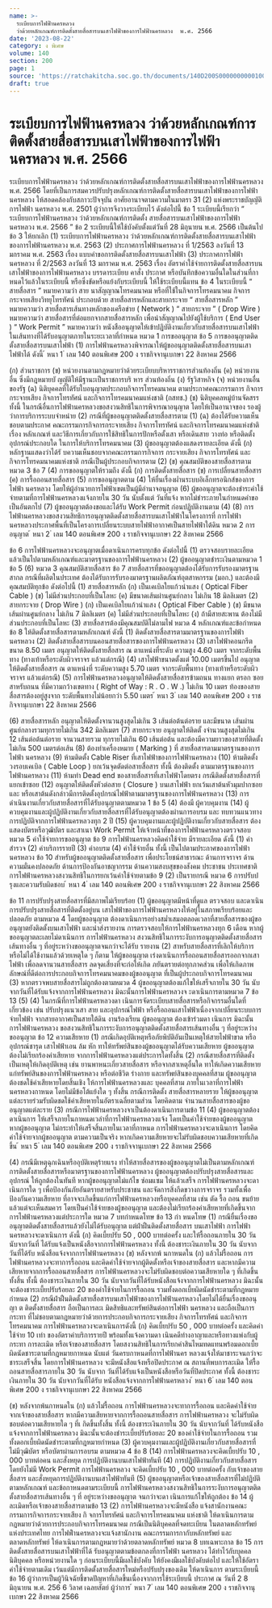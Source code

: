 ```yaml
---
name: >-
  ระเบียบการไฟฟ้านครหลวง 
  ว่าด้วยหลักเกณฑ์การติดตั้งสายสื่อสารบนเสาไฟฟ้าของการไฟฟ้านครหลวง  พ.ศ. 2566
date: '2023-08-22'
category: ง พิเศษ
volume: 140
section: 200
page: 1
source: 'https://ratchakitcha.soc.go.th/documents/140D200S0000000000100.pdf'
draft: true
---
```


# ระเบียบการไฟฟ้านครหลวง  ว่าด้วยหลักเกณฑ์การติดตั้งสายสื่อสารบนเสาไฟฟ้าของการไฟฟ้านครหลวง  พ.ศ. 2566

ระเบียบการไฟฟ้านครหลวง ว่าด้วยหลักเกณฑ์การติดตั้งสายสื่อสารบนเสาไฟฟ้าของการไฟฟ้านครหลวง พ.ศ. 2566 โดยที่เป็นการสมควรปรับปรุงหลักเกณฑ์การติดตั้งสายสื่อสารบนเสาไฟฟ้าของการไฟฟ้านครหลวง ให้สอดคล้องกับสภาวะปัจจุบัน อาศัยอานาจตามความในมาตรา 31 (2) แห่งพระราชบัญญัติการไฟฟ้า นครหลวง พ.ศ. 2501 ผู้ว่าการจึงวางระเบียบไว้ ดังต่อไปนี้ ข้อ 1 ระเบียบนี้เรียกว่า “ ระเบียบการไฟฟ้านครหลวง ว่าด้วยหลักเกณฑ์การติดตั้ง สายสื่อสารบนเสาไฟฟ้าของการไฟฟ้านครหลวง พ.ศ. 2566 ” ข้อ 2 ระเบียบนี้ให้ใช้บังคับตั้งแต่วันที่ 28 มิถุนายน พ.ศ. 2566 เป็นต้นไป ข้อ 3 ให้ยกเลิก (1) ระเบียบการไฟฟ้านครหลวง ว่าด้วยหลักเกณฑ์การติดตั้งสายสื่อสารบนเสาไฟฟ้า ของการไฟฟ้านครหลวง พ.ศ. 2563 (2) ประกาศการไฟฟ้านครหลวง ที่ 1/2563 ลงวันที่ 13 มกราคม พ.ศ. 2563 เรื่อง แบบคำขอการติดตั้งสายสื่อสารบนเสาไฟฟ้า (3) ประกาศการไฟฟ้านครหลวง ที่ 2/2563 ลงวันที่ 13 มกราคม พ.ศ. 2563 เรื่อง อัตราค่าใช้จ่ายการติดตั้งสายสื่อสารบนเสาไฟฟ้าของการไฟฟ้านครหลวง บรรดาระเบียบ คาสั่ง ประกาศ หรือบันทึกข้อความอื่นใดในส่วนที่กาหนดไว้แล้วในระเบียบนี้ หรือซึ่งขัดหรือแย้งกับระเบียบนี้ ให้ใช้ระเบียบนี้แทน ข้อ 4 ในระเบียบนี้ “ สายสื่อสาร ” หมายความว่า สาย นาสัญญาณโทรคมนาคม หรือที่ใช้ในกิจการโทรคมนาคม กิจการกระจายเสียงวิทยุโทรทัศน์ ประกอบด้วย สายสื่อสารหลักและสายกระจาย “ สายสื่อสารหลัก ” หมายความว่า สายสื่อสารเส้นทางหลักของเครือข่าย ( Network ) “ สายกระจาย ” ( Drop Wire ) หมายความว่า สายสื่อสารที่ต่อแยกจากสายสื่อสารหลัก เพื่อนำสัญญาณไปยังผู้ใช้บริการ ( End User ) “ Work Permit ” หมายความว่า หนังสืออนุญาตให้เข้าปฏิบัติงานเกี่ยวกับสายสื่อสารบนเสาไฟฟ้า ในเส้นทางที่ได้รับอนุญาตภายในระยะเวลาที่กำหนด หมวด 1 การขออนุญาต ข้อ 5 การขออนุญาตติดตั้งสายสื่อสารบนเสาไฟฟ้า (1) การไฟฟ้านครหลวงพิจารณาให้ผู้ขออนุญาตติดตั้งสายสื่อสารบนเสาไฟฟ้าได้ ดังนี้ ้ หนา 1 ่ เลม 140 ตอนพิเศษ 200 ง ราชกิจจานุเบกษา 22 สิงหาคม 2566

(ก) ส่วนราชการ (ข) หน่วยงานตามกฎหมายว่าด้วยระเบียบบริหารราชการส่วนท้องถิ่น (ค) หน่วยงานอื่น ซึ่งมีกฎหมายบั ญญัติให้มีฐานะเป็นราชการบริ หาร ส่วนท้องถิ่น (ง) รัฐวิสาหกิจ (จ) หน่วยงานอื่นของรัฐ (ฉ) นิติบุคคลที่ได้รับใบอนุญาตประกอบกิจการโทรคมนาคม ตามประกาศคณะกรรมการ กิจการกระจายเสียง กิจการโทรทัศน์ และกิจการโทรคมนาคมแห่งชาติ (กสทช.) (ช) นิติบุคคลหมู่บ้านจัดสรร ทั้งนี้ ในกรณีอื่นการไฟฟ้านครหลวงขอสงวนสิทธิในการพิจารณาอนุญาต โดยให้เป็นอานาจของ รองผู้ว่าการบริการระบบจำหน่าย (2) กรณีที่ผู้ขออนุญาตติดตั้งสายสื่อสารตาม (1) (ฉ) ต้องได้รับความเห็นชอบตามประกาศ คณะกรรมการกิจการกระจายเสียง กิจการโทรทัศน์ และกิจการโทรคมนาคมแห่งชำติ เรื่อง หลักเกณฑ์ และวิธีการเกี่ยวกับการใช้สิทธิในการปักหรือตั้งเสา หรือเดินสาย วางท่อ หรือติดตั้งอุปกรณ์ประกอบใด ในการให้บริการโทรคมนาคม (3) ผู้ขออนุญาตต้องแสดงรายละเอียด ดังนี้ (ก) หลักฐานแสดงว่าได้รั บความเห็นชอบจากคณะกรรมการกิจการ กระจายเสียง กิจการโทรทัศน์ และกิจการโทรคมนาคมแห่งชาติ กรณีเป็นผู้ประกอบกิจการตาม (2) (ข) คุณสมบัติของสายสื่อสารตามหมวด 3 ข้อ 7 (4) การขออนุญาตให้รวมถึง ดังนี้ (ก) การติดตั้งสายสื่อสาร (ข) การเปลี่ยนสายสื่อสาร (ค) การรื้อถอนสายสื่อสาร (5) การขออนุญาตตาม (4) ให้ยื่นเรื่องผ่ำนระบบอิเล็กทรอนิกส์ของการไฟฟ้า นครหลวง โดยให้ผู้อำนวยการไฟฟ้าเขตเป็นผู้มีอำนาจอนุญาต (6) ผู้ขออนุญาตจะต้องชำระค่าใช้จ่ายตามที่การไฟฟ้านครหลวงแจ้งภายใน 30 วัน นับตั้งแต่ วันที่แจ้ง หากไม่ชำระภายในกำหนดคำขอเป็นอันตกไป (7) ผู้ขออนุญาตต้องขอและได้รับ Work Permit ก่อนปฏิบัติงานตาม (4) (8) การไฟฟ้านครหลวงขอสงวนสิทธิการอนุญาตติดตั้งสายสื่อสารบนเสาไฟฟ้าในโครงการที่ การไฟฟ้านครหลวงประกาศพื้นที่เป็นโครงการเปลี่ยนระบบสายไฟฟ้าอากาศเป็นสายไฟฟ้าใต้ดิน หมวด 2 การอนุญาต ้ หนา 2 ่ เลม 140 ตอนพิเศษ 200 ง ราชกิจจานุเบกษา 22 สิงหาคม 2566

ข้อ 6 การไฟฟ้านครหลวงจะอนุญาตเมื่อดาเนินการครบทุกข้อ ดังต่อไปนี้ (1) ตรวจสอบรายละเอียดแล้วเป็นไปตามหลักเกณฑ์และมาตรฐานของการไฟฟ้านครหลวง (2) ผู้ขออนุญาตชำระเงินตามหมวด 1 ข้อ 5 (6) หมวด 3 คุณสมบัติสายสื่อสาร ข้อ 7 สายสื่อสารที่ขออนุญาตต้องได้รับการรับรองมาตรฐานสากล กรณีที่ผลิตในประเทศ ต้องได้รับการรับรองมาตรฐานผลิตภัณฑ์อุตสาหกรรม (มอก.) และต้องมีคุณสมบัติทุกข้อ ดังต่อไปนี้ (1) สายสื่อสารหลัก (ก) เป็นเคเบิลใยแก้วนำแสง ( Optical Fiber Cable ) (ข) ไม่มีส่วนประกอบที่เป็นโลหะ (ค) มีขนาดเส้นผ่านศูนย์กลาง ไม่เกิน 18 มิลลิเมตร (2) สายกระจาย ( Drop Wire ) (ก) เป็นเคเบิลใยแก้วนำแสง ( Optical Fiber Cable ) (ข) มีขนาดเส้นผ่านศูนย์กลาง ไม่เกิน 7 มิลลิเมตร (ค) ไม่มีส่วนประกอบที่เป็นโลหะ (ง) ถ้ามีสายสะพาน ต้องไม่มีส่วนประกอบที่เป็นโลหะ (3) สายสื่อสารต้องมีคุณสมบัติไม่ลามไฟ หมวด 4 หลักเกณฑ์และข้อกำหนด ข้อ 8 ให้ติดตั้งสายสื่อสารตามหลักเกณฑ์ ดังนี้ (1) ติดตั้งสายสื่อสารตามมาตรฐานของการไฟฟ้านครหลวง (2) ติดตั้งสายสื่อสารบนคอนสายสื่อสารของการไฟฟ้านครหลวง (3) เสาไฟฟ้าคอนกรีตขนาด 8.50 เมตร อนุญาตให้ติดตั้งสายสื่อสาร ณ ตาแหน่งที่ระดับ ความสูง 4.60 เมตร จากระดับพื้นทาง (ทางเท้าหรือระดับผิวจราจร แล้วแต่กรณี) (4) เสาไฟฟ้าขนาดตั้งแต่ 10.00 เมตรขึ้นไป อนุญาตให้ติดตั้งสายสื่อสาร ณ ตาแหน่งที่ ระดับความสูง 5.70 เมตร จากระดับพื้นทาง (ทางเท้าหรือระดับผิวจราจร แล้วแต่กรณี) (5) การไฟฟ้านครหลวงอนุญาตให้ติดตั้งสายสื่อสารข้ามถนน ทางแยก ตรอก ซอย สาหรับถนน ที่มีความกว้างเขตทาง ( Right of Way : R . O . W .) ไม่เกิน 10 เมตร ท้องของสายสื่อสารต้องอยู่สูงจาก ระดับพื้นทางไม่น้อยกว่า 5.50 เมตร ้ หนา 3 ่ เลม 140 ตอนพิเศษ 200 ง ราชกิจจานุเบกษา 22 สิงหาคม 2566

(6) สายสื่อสารหลัก อนุญาตให้ติดตั้งจานวนสูงสุดไม่เกิน 3 เส้นต่อต้นต่อราย และมีขนาด เส้นผ่านศูนย์กลางรวมทุกรายไม่เกิน 342 มิลลิเมตร (7) สายกระจาย อนุญาตให้ติดตั้ งจำนวนสูงสุดไม่เกิน 12 เส้นต่อต้นต่อราย จานวนสายรวม ทุกรายไม่เกิน 60 เส้นต่อต้น และต้องมีความยาวของสายที่ติดตั้งไม่เกิน 500 เมตรต่อเส้น (8) ต้องทำเครื่องหมาย ( Marking ) ที่ สายสื่อสารตามมาตรฐานของการไฟฟ้า นครหลวง (9) ห้ามติดตั้ง Cable Riser ที่เสาไฟฟ้าของการไฟฟ้านครหลวง (10) ห้ามติดตั้งวงรอบเคเบิล ( Cable Loop ) ยกเว้นจุดตัดต่อสายสื่อสาร ทั้งนี้ ต้องติดตั้ง ตามมาตรฐานของการไฟฟ้านครหลวง (11) ห้ามทำ Dead end ของสายสื่อสารที่เสาไฟฟ้าโดยตรง กรณีติดตั้งสายสื่อสารที่แยกเข้าซอย (12) อนุญาตให้ติดตั้งหัวต่อสาย ( Closure ) บนเสาไฟฟ้า ยกเว้นเสาต้นหัวมุมปากซอย และ หรือเสาต้นดังกล่าวมีการติดตั้งอุปกรณ์ไฟฟ้าตามมาตรฐานของการไฟฟ้านครหลวง (13) การดำเนินงานเกี่ยวกับสายสื่อสารที่ได้รับอนุญาตตามหมวด 1 ข้อ 5 (4) ต้องมี ผู้ควบคุมงาน (14) ผู้ควบคุมงานและผู้ปฏิบัติงานเกี่ยวกับสายสื่อสารที่ได้รับอนุญาตต้องผ่านการอบรม และ ทบทวนแนวทางการปฏิบัติจากการไฟฟ้านครหลวงทุก 2 ปี (15) ผู้ควบคุมงานและผู้ปฏิบัติงานเกี่ยวกับสายสื่อสาร ต้องแสดงบัตรหรือวุฒิบัตร และสาเนา Work Permit ให้เจ้าหน้าที่ของการไฟฟ้านครหลวงตรวจสอบ หมวด 5 ค่าใช้จ่ายการขออนุญาต ข้อ 9 การไฟฟ้านครหลวงคิดค่าใช้จ่าย มีรายละเอียด ดังนี้ (1) ค่าสำรวจ (2) ค่าบริการรายปี (3) ค่าอบรม (4) ค่าใช้จ่ายอื่น ทั้งนี้ เป็นไปตามประกาศของการไฟฟ้านครหลวง ข้อ 10 สำหรับผู้ขออนุญาตติดตั้งสายสื่อสาร เพื่อประโยชน์สาธารณะ ด้านการจราจร ด้านความมั่นคงปลอดภัย ด้านการป้องกันอาชญากรรม ด้านความสงบสุขของสังคม ประชาชน ประเทศชาติ การไฟฟ้านครหลวงสงวนสิทธิในการยกเว้นค่าใช้จ่ายตามข้อ 9 (2) เป็นรายกรณี หมวด 6 การปรับป รุงและความรับผิดชอบ ้ หนา 4 ่ เลม 140 ตอนพิเศษ 200 ง ราชกิจจานุเบกษา 22 สิงหาคม 2566

ข้อ 11 การปรับปรุงสายสื่อสารที่มีสภาพไม่เรียบร้อย (1) ผู้ขออนุญาตมีหน้าที่ดูแล ตรวจสอบ และดาเนินการปรับปรุงสายสื่อสารที่ติดตั้งอยู่บน เสาไฟฟ้าของการไฟฟ้านครหลวงให้อยู่ในสภาพเรียบร้อยและปลอดภัย ตามหมวด 4 โดยผู้ขออนุญาต ต้องดาเนินการอย่างสม่ำเสมอตลอดเวลาที่สายสื่อสารของผู้ขออนุญาตยังติดตั้งบนเสาไฟฟ้า และนำส่งรายงาน การตรวจสอบให้การไฟฟ้านครหลวงทุก 6 เดือน หากผู้ขออนุญาตละเลยไม่ดาเนินการ การไฟฟ้านครหลวง สงวนสิทธิในการระงับการอนุญาตติดตั้งสายสื่อสารเส้นทางอื่น ๆ ที่อยู่ระหว่างขออนุญาตจนกว่าจะได้รับ รายงาน (2) สาหรับสายสื่อสารที่เลิกให้บริการ หรือไม่ได้ใช้งานแล้วด้วยเหตุใด ๆ ก็ตาม ให้ผู้ขออนุญาต เร่งดาเนินการรื้อถอนสายสื่อสารออกจากเสาไฟฟ้า เพื่อลดจานวนสายสื่อสาร ลดจุดเสี่ยงที่จะก่อให้เกิด ภยันตรายต่อทุกภาคส่วน เพื่อให้เกิดภาพลักษณ์ที่ดีต่อการประกอบกิจการโทรคมนาคมของผู้ขออนุญาต ที่เป็นผู้ประกอบกิจการโทรคมนาคม (3) หากตรวจพบสายสื่อสารไม่ถูกต้องตามหมวด 4 ผู้ขออนุญาตต้องแก้ไขให้เสร็จภายใน 30 วัน นับจากวันที่ได้รับแจ้งจากการไฟฟ้านครหลวง มิฉะนั้นการไฟฟ้านครหลวงจ ะดาเนินการตามหมวด 7 ข้อ 13 (5) (4) ในกรณีที่การไฟฟ้านครหลวงดา เนินการจัดระเบียบสายสื่อสารหรือกิจกรรมอื่นใดที่เกี่ยวข้อง เช่น ปรับปรุงแนวเสา สาย และอุปกรณ์ไฟฟ้า หรือรื้อถอนเสาไฟฟ้าเนื่องจากเปลี่ยนระบบการจ่ายไฟฟ้า จากสายอากาศเป็นสายใต้ดิน งานร้องเรียน ผู้ขออนุญาต ต้องเข้าร่วมดา เนินการ มิฉะนั้น การไฟฟ้านครหลวง ขอสงวนสิทธิในการระงับการอนุญาตติดตั้งสายสื่อสารเส้นทางอื่น ๆ ที่อยู่ระหว่างขออนุญาต ข้อ 12 ความเสียหาย (1) กรณีเกิดอุบัติเหตุหรือภัยพิบัติอันเป็นเหตุให้สายไฟฟ้าขาด หรืออุปกรณ์ชารุด เสาไฟฟ้าเอน ล้ม หัก ทาให้ทรัพย์สินของผู้ขออนุญาตได้รับความเสียหาย ผู้ขออนุญาตต้องไม่เรียกร้องค่าเสียหาย จากการไฟฟ้านครหลวงแต่ประการใดทั้งสิ้น (2) กรณีสายสื่อสารที่ติดตั้งเป็นเหตุให้เกิดอุบัติเหตุ เช่น ยานพาหนะเกี่ยวสายสื่อสาร หรือจากสาเหตุอื่นใด ทาให้เกิดความเสียหายแก่ทรัพย์สินของการไฟฟ้านครหลวง หรือต่อชีวิต ร่างกาย และทรัพย์สินของบุคคลที่สาม ผู้ขออนุญาตต้องชดใช้ค่าเสียหายโดยสิ้นเชิง ให้การไฟฟ้านครหลวงและ บุคคลที่สาม ภายในเวลาที่การไฟฟ้านครหลวงกาหนด โดยไม่มีข้อโต้แย้งใด ๆ ทั้งสิ้น กรณีการติดตั้ง สายสื่อสารหลายราย ให้ผู้ขออนุญาตแต่ละรายร่วมรับผิดชดใช้ค่าเสียหายในอัตราเฉลี่ยตามส่วน โดยคิดตาม จำนวนสายสื่อสารของผู้ขออนุญาตแต่ละราย (3) กรณีการไฟฟ้านครหลวงจาเป็นต้องดาเนินการตามข้อ 11 (4) ผู้ขออนุญาตต้องดาเนินการ ให้เสร็จภายในกาหนดเวลำที่การไฟฟ้านครหลวงแจ้ง โดยเป็นค่าใช้จ่ายของผู้ขออนุญาต หากผู้ขออนุญาต ไม่กระทำให้เสร็จสิ้นภายในเวลาที่กาหนด การไฟฟ้านครหลวงจะดาเนินการ โดยคิดค่าใช้จ่ายจากผู้ขออนุญาต ตามความเป็นจริง หากเกิดความเสียหายจะไม่รับผิดชอบความเสียหายที่เกิดขึ้น ้ หนา 5 ่ เลม 140 ตอนพิเศษ 200 ง ราชกิจจานุเบกษา 22 สิงหาคม 2566

(4) กรณีมีเหตุฉุกเฉินหรืออุบัติเหตุร้ายแรง ทำให้สายสื่อสารของผู้ขออนุญาตไม่เป็นตามหลักเกณฑ์ การติดตั้งสายสื่อสารหรือมาตรฐานของการไฟฟ้านครหลวง ผู้ขออนุญาตต้องปรับปรุงสายสื่อสารและอุปกรณ์ ให้ถูกต้องในทันที หากผู้ขออนุญาตไม่แก้ไข ซ่อมแซม ให้แล้วเสร็จ การไฟฟ้านครหลวงจะดาเนินการใด ๆ เพื่อป้องกันภัยอันตรายสาหรับประชาชน และจัดการสิ่งกีดขวางการจราจร รวมทั้งเพื่อป้องกันความเสียหาย ที่อาจจะเกิดขึ้นแก่การไฟฟ้านครหลวงหรือบุคคลที่สาม เช่น ตัด รื้อ ถอน ขนย้าย แล้วแต่จะเห็นสมควร โดยเป็นค่าใช้จ่ายของผู้ขออนุญาต และต้องไม่เรียกร้องค่าเสียหายที่เกิดขึ้นจากการไฟฟ้านครหลวงแต่ประการใด หมวด 7 บทกำหนดโทษ ข้อ 13 กำ หนดโทษ (1) กรณียื่นเรื่องขออนุญาตติดตั้งสายสื่อสารแล้วยังไม่ได้รับอนุญาต แต่ฝ่าฝืนติดตั้งสายสื่อสาร บนเสาไฟฟ้า การไฟฟ้านครหลวงจะดาเนินการ ดังนี้ (ก) คิดเบี้ยปรับ 50 , 000 บาทต่อครั้ง และให้รื้อถอนภายใน 30 วัน นับจากวันที่ ได้รับแจ้งเป็นหนังสือจากการไฟฟ้านครหลวง ทั้งนี้ ต้องชาระเงินภายใน 30 วัน นับจากวันที่ได้รับ หนังสือแจ้งจากการไฟฟ้านครหลวง (ข) หลังจากพ้ นกาหนดใน (ก) แล้วไม่รื้อถอน การไฟฟ้านครหลวงจะทาการรื้อถอน และคิดค่าใช้จ่ายจากผู้ติดตั้งหรือเจ้าของสายสื่อสาร และหากมีความเสียหายจากการรื้อถอนสายสื่อสาร การไฟฟ้านครหลวงจะไม่รับผิดชอบต่อความเสียหายใด ๆ ที่เกิดขึ้นทั้งสิ้น ทั้งนี้ ต้องชาระเงินภายใน 30 วัน นับจากวันที่ได้รับหนังสือแจ้งจากการไฟฟ้านครหลวง มิฉะนั้นจะต้องชาระเบี้ยปรับร้อยละ 20 ของค่าใช้จ่ายในการรื้อถอน รวมทั้งดอกเบี้ยผิดนัดชำระตามที่กฎหมายกำหนด (2) กรณีฝ่าฝืนติดตั้งสายสื่อสารบนเสาไฟฟ้าของการไฟฟ้านครหลวงโดยไม่ได้ยื่นเรื่องขออนุญา ต ติดตั้งสายสื่อสาร ถือเป็นการละเ มิดสิทธิและทรัพย์สินต่อการไฟฟ้า นครหลวง และถือเป็นการกระทา ที่ไม่ชอบตามกฎหมายว่าด้วยการประกอบกิจการกระจายเสียง กิจการโทรทัศน์ และกิจการโทรคมนาคม การไฟฟ้านครหลวงจะดาเนินการดังนี้ (ก) คิดเบี้ยปรับ 50 , 000 บาทต่อครั้ง และคิดค่าใช้จ่าย 10 เท่า ของอัตราค่าบริการรายปี พร้อมทั้งแจ้งความดา เนินคดีทำงอาญาและหรือทางแพ่งกับผู้กระทา การละเมิด หรือเจ้าของสายสื่อสาร โดยสงวนสิทธิในการเรียกค่าสินไหมทดแทนพร้อมดอกเบี้ยผิดนัดชาระตามที่กฎหมายกาหนด นับแต่ วันครบกาหนดที่การไฟฟ้านคร หลวงแจ้งให้มาชาระจนกว่าจะชาระเสร็จสิ้น โดยการไฟฟ้านครหลวง จะมีหนังสือแจ้งหรือปิดประกาศ ณ สถานที่พบการละเมิด ให้รื้อถอนสายสื่อสารภายใน 30 วัน นับจาก วันที่ได้รับแจ้งเป็นหนังสือหรือวันที่ปิดประกาศ ทั้งนี้ ต้องชาระเงินภายใน 30 วัน นับจากวันที่ได้รับ หนังสือแจ้งจากการไฟฟ้านครหลวง ้ หนา 6 ่ เลม 140 ตอนพิเศษ 200 ง ราชกิจจานุเบกษา 22 สิงหาคม 2566

(ข) หลังจากพ้นกาหนดใน (ก) แล้วไม่รื้อถอน การไฟฟ้านครหลวงจะทาการรื้อถอน และคิดค่าใช้จ่ายจากเจ้าของสายสื่อสาร หากมีความเสียหายจากการรื้อถอนสายสื่อสาร การไฟฟ้านครหลวง จะไม่รับผิดชอบต่อความเสียหายใด ๆ ที่เ กิดขึ้นทั้งสิ้น ทั้งนี้ ต้องชาระเงินภายใน 30 วัน นับจากวันที่ ได้รับหนังสือแจ้งจากการไฟฟ้านครหลวง มิฉะนั้นจะต้องชำระเบี้ยปรับร้อยละ 20 ของค่าใช้จ่ายในการรื้อถอน รวมทั้งดอกเบี้ยผิดนัดชำระตามที่กฎหมายกำหนด (3) ผู้ควบคุมงานและผู้ปฏิบัติงานเกี่ยวกับสายสื่อสารที่ไม่มีวุฒิบัตร หรือบัตรผ่านการอบรม ตามหมวด 4 ข้อ 8 (14) การไฟฟ้านครหลวงจะคิดเบี้ยปรับ 10 , 000 บาทต่อคน และสั่งหยุด การปฏิบัติงานบนเสาไฟฟ้าทันที (4) การปฏิบัติงานเกี่ยวกับสายสื่อสาร โดยยังไม่มี Work Permit การไฟฟ้านครหลวง จะคิดเบี้ยปรับ 10 , 000 บาทต่อครั้ง กับเจ้าของสายสื่อสาร และสั่งหยุดการปฏิบัติงานบนเสาไฟฟ้าทันที (5) ผู้ขออนุญาตหรือเจ้าของสายสื่อสารที่ไม่ปฏิบัติตามหลักเกณฑ์ และข้อกาหนดตามระเบียบนี้ การไฟฟ้านครหลวงสงวนสิทธิในการระงับการอนุญาตติดตั้งสายสื่อสารเส้นทางอื่น ๆ ที่ อยู่ระหว่างขออนุญาต จนกว่าจะดา เนินการแก้ไขให้ถูกต้อง ข้อ 14 ผู้ละเมิดหรือเจ้าของสายสื่อสารตามข้อ 13 (2) การไฟฟ้านครหลวงจะมีหนังสือ แจ้งสานักงานคณะกรรมการกิจการกระจายเสียง กิ จการโทรทัศน์ และกิจการโทรคมนาคม แห่งชาติ ให้ดาเนินการตามกฎหมายว่าด้วยการประกอบกิจการโทรคมนาคม กรณีเป็นนิติบุคคลที่จดทะเบียน ในตลาดหลักทรัพย์แห่งประเทศไทย การไฟฟ้ำนครหลวงจะแจ้งสานักงาน คณะกรรมการกากับหลักทรัพย์ และตลาดหลักทรัพย์ ให้ดาเนินการตามกฎหมายว่าด้วยตลาดหลักทรัพย์ หมวด 8 บทเฉพาะกาล ข้อ 15 การติดตั้งสายสื่อสารบนเสาไฟฟ้าที่ได้ รับอนุญาตตามข้อตกลงที่การไฟฟ้า นครหลวง ได้ทำไว้กับบุคคล นิติบุคคล หรือหน่วยงานใด ๆ ก่อนระเบียบนี้มีผลใช้บังคับ ให้ยังคงมีผลใช้บังคับต่อไป และให้ใช้อัตราค่าใช้จ่ายตามเดิม เว้นแต่มีการติดตั้งสายสื่อสารใหม่หรือปรับปรุงของเดิม ให้ดาเนินการ ตามระเบียบนี้ ข้อ 16 ผู้ว่าการเป็นผู้วินิจฉัยชี้ขาดปัญหาที่เกิดขึ้นเนื่องจากการใช้ระเบียบนี้ ประกาศ ณ วันที่ 2 8 มิถุนายน พ.ศ. 256 6 วิลาศ เฉลยสัตย์ ผู้ว่าการ ้ หนา 7 ่ เลม 140 ตอนพิเศษ 200 ง ราชกิจจานุเบกษา 22 สิงหาคม 2566
